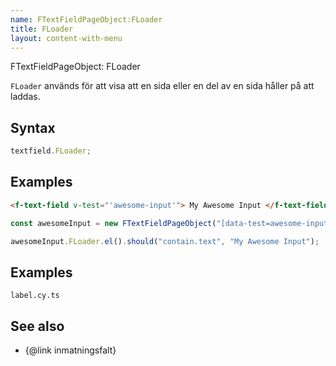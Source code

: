 ```yaml
---
name: FTextFieldPageObject:FLoader
title: FLoader
layout: content-with-menu
---
```


FTextFieldPageObject: FLoader

`FLoader` används för att visa att en sida eller en del av en sida håller på att laddas.

## Syntax

```ts
textfield.FLoader;
```

## Examples

```html static
<f-text-field v-test="'awesome-input'"> My Awesome Input </f-text-field>
```

```ts
const awesomeInput = new FTextFieldPageObject("[data-test=awesome-input]");

awesomeInput.FLoader.el().should("contain.text", "My Awesome Input");
```

## Examples

```import
label.cy.ts
```

## See also

-   {@link inmatningsfalt}
